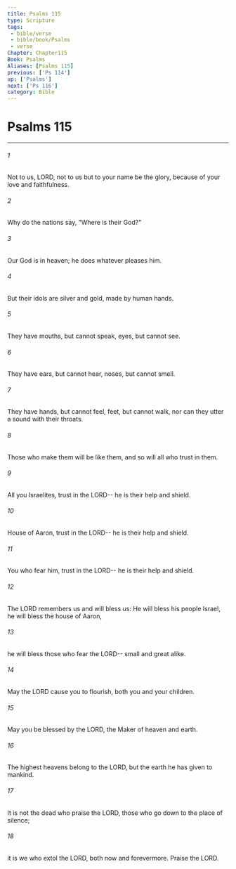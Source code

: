 ```yaml
---
title: Psalms 115
type: Scripture
tags:
 - bible/verse
 - bible/book/Psalms
 - verse
Chapter: Chapter115
Book: Psalms
Aliases: [Psalms 115]
previous: ['Ps 114']
up: ['Psalms']
next: ['Ps 116']
category: Bible
---
```

# Psalms 115

***


###### 1 
Not to us, LORD, not to us but to your name be the glory, because of your love and faithfulness. 

###### 2 
Why do the nations say, "Where is their God?" 

###### 3 
Our God is in heaven; he does whatever pleases him. 

###### 4 
But their idols are silver and gold, made by human hands. 

###### 5 
They have mouths, but cannot speak, eyes, but cannot see. 

###### 6 
They have ears, but cannot hear, noses, but cannot smell. 

###### 7 
They have hands, but cannot feel, feet, but cannot walk, nor can they utter a sound with their throats. 

###### 8 
Those who make them will be like them, and so will all who trust in them. 

###### 9 
All you Israelites, trust in the LORD-- he is their help and shield. 

###### 10 
House of Aaron, trust in the LORD-- he is their help and shield. 

###### 11 
You who fear him, trust in the LORD-- he is their help and shield. 

###### 12 
The LORD remembers us and will bless us: He will bless his people Israel, he will bless the house of Aaron, 

###### 13 
he will bless those who fear the LORD-- small and great alike. 

###### 14 
May the LORD cause you to flourish, both you and your children. 

###### 15 
May you be blessed by the LORD, the Maker of heaven and earth. 

###### 16 
The highest heavens belong to the LORD, but the earth he has given to mankind. 

###### 17 
It is not the dead who praise the LORD, those who go down to the place of silence; 

###### 18 
it is we who extol the LORD, both now and forevermore. Praise the LORD. 
